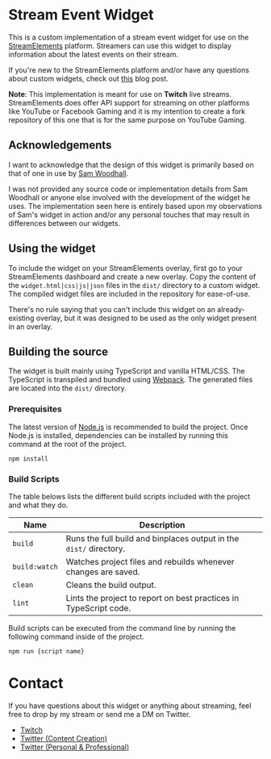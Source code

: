 # Stream Event Widget

This is a custom implementation of a stream event widget for use on the [StreamElements](https://streamelements.com) platform. Streamers can use this widget to display information about the latest events on their stream.

If you're new to the StreamElements platform and/or have any questions about custom widgets, check out [this](https://blog.streamelements.com/how-can-you-become-a-code-guru-87071f223e1b) blog post.

**Note**: This implementation is meant for use on **Twitch** live streams. StreamElements does offer API support for streaming on other platforms like YouTube or Facebook Gaming and it is my intention to create a fork repository of this one that is for the same purpose on YouTube Gaming.

## Acknowledgements

I want to acknowledge that the design of this widget is primarily based on that of one in use by [Sam Woodhall](https://twitter.com/SamCWoodhall).

I was not provided any source code or implementation details from Sam Woodhall or anyone else involved with the development of the widget he uses. The implementation seen here is entirely based upon my observations of Sam's widget in action and/or any personal touches that may result in differences between our widgets.

## Using the widget

To include the widget on your StreamElements overlay, first go to your StreamElements dashboard and create a new overlay. Copy the content of the `widget.html|css|js|json` files in the `dist/` directory to a custom widget. The compiled widget files are included in the repository for ease-of-use.

There's no rule saying that you can't include this widget on an already-existing overlay, but it was designed to be used as the only widget present in an overlay.

## Building the source

The widget is built mainly using TypeScript and vanilla HTML/CSS. The TypeScript is transpiled and bundled using [Webpack](https://webpack.js.org/). The generated files are located into the `dist/` directory.

### Prerequisites

The latest version of [Node.js](https://nodejs.org/en/) is recommended to build the project. Once Node.js is installed, dependencies can be installed by running this command at the root of the project.

```
npm install
```

### Build Scripts

The table belows lists the different build scripts included with the project and what they do.

| **Name**      | **Description**                                                    |
| ------------- | ------------------------------------------------------------------ |
| `build`       | Runs the full build and binplaces output in the `dist/` directory. |
| `build:watch` | Watches project files and rebuilds whenever changes are saved.     |
| `clean`       | Cleans the build output.                                           |
| `lint`        | Lints the project to report on best practices in TypeScript code.  |

Build scripts can be executed from the command line by running the following command inside of the project.

```
npm run {script name}
```

# Contact

If you have questions about this widget or anything about streaming, feel free to drop by my stream or send me a DM on Twitter.

-   [Twitch](https://twitch.tv/monsterabe)
-   [Twitter (Content Creation)](https://twitter.com/monsterabe_)
-   [Twitter (Personal & Professional)](https://twitter.com/jasondibabbo)
